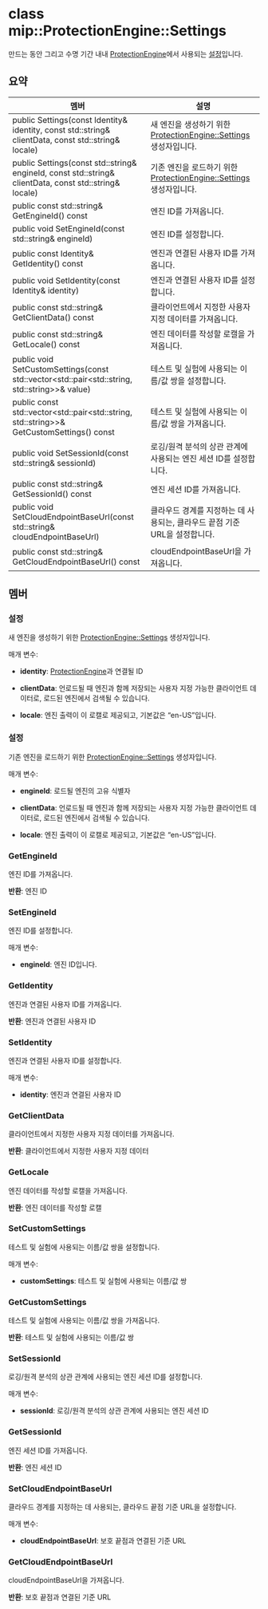 # <a name="class-mipprotectionenginesettings"></a>class mip::ProtectionEngine::Settings 
만드는 동안 그리고 수명 기간 내내 [ProtectionEngine](class_mip_protectionengine.md)에서 사용되는 [설정](class_mip_protectionengine_settings.md)입니다.
  
## <a name="summary"></a>요약
 멤버                        | 설명                                
--------------------------------|---------------------------------------------
 public Settings(const Identity& identity, const std::string& clientData, const std::string& locale)  |  새 엔진을 생성하기 위한 [ProtectionEngine::Settings](class_mip_protectionengine_settings.md) 생성자입니다.
 public Settings(const std::string& engineId, const std::string& clientData, const std::string& locale)  |  기존 엔진을 로드하기 위한 [ProtectionEngine::Settings](class_mip_protectionengine_settings.md) 생성자입니다.
 public const std::string& GetEngineId() const  |  엔진 ID를 가져옵니다.
 public void SetEngineId(const std::string& engineId)  |  엔진 ID를 설정합니다.
 public const Identity& GetIdentity() const  |  엔진과 연결된 사용자 ID를 가져옵니다.
 public void SetIdentity(const Identity& identity)  |  엔진과 연결된 사용자 ID를 설정합니다.
 public const std::string& GetClientData() const  |  클라이언트에서 지정한 사용자 지정 데이터를 가져옵니다.
 public const std::string& GetLocale() const  |  엔진 데이터를 작성할 로캘을 가져옵니다.
public void SetCustomSettings(const std::vector<std::pair<std::string, std::string>>& value)  |  테스트 및 실험에 사용되는 이름/값 쌍을 설정합니다.
public const std::vector<std::pair<std::string, std::string>>& GetCustomSettings() const  |  테스트 및 실험에 사용되는 이름/값 쌍을 가져옵니다.
 public void SetSessionId(const std::string& sessionId)  |  로깅/원격 분석의 상관 관계에 사용되는 엔진 세션 ID를 설정합니다.
 public const std::string& GetSessionId() const  |  엔진 세션 ID를 가져옵니다.
 public void SetCloudEndpointBaseUrl(const std::string& cloudEndpointBaseUrl)  |  클라우드 경계를 지정하는 데 사용되는, 클라우드 끝점 기준 URL을 설정합니다.
 public const std::string& GetCloudEndpointBaseUrl() const  |  cloudEndpointBaseUrl을 가져옵니다.
  
## <a name="members"></a>멤버
  
### <a name="settings"></a>설정
새 엔진을 생성하기 위한 [ProtectionEngine::Settings](class_mip_protectionengine_settings.md) 생성자입니다.

매개 변수:  
* **identity**: [ProtectionEngine](class_mip_protectionengine.md)과 연결될 ID


* **clientData**: 언로드될 때 엔진과 함께 저장되는 사용자 지정 가능한 클라이언트 데이터로, 로드된 엔진에서 검색될 수 있습니다. 


* **locale**: 엔진 출력이 이 로캘로 제공되고, 기본값은 “en-US”입니다.


  
### <a name="settings"></a>설정
기존 엔진을 로드하기 위한 [ProtectionEngine::Settings](class_mip_protectionengine_settings.md) 생성자입니다.

매개 변수:  
* **engineId**: 로드될 엔진의 고유 식별자 


* **clientData**: 언로드될 때 엔진과 함께 저장되는 사용자 지정 가능한 클라이언트 데이터로, 로드된 엔진에서 검색될 수 있습니다. 


* **locale**: 엔진 출력이 이 로캘로 제공되고, 기본값은 “en-US”입니다.


  
### <a name="getengineid"></a>GetEngineId
엔진 ID를 가져옵니다.

  
**반환**: 엔진 ID
  
### <a name="setengineid"></a>SetEngineId
엔진 ID를 설정합니다.

매개 변수:  
* **engineId**: 엔진 ID입니다.


  
### <a name="getidentity"></a>GetIdentity
엔진과 연결된 사용자 ID를 가져옵니다.

  
**반환**: 엔진과 연결된 사용자 ID
  
### <a name="setidentity"></a>SetIdentity
엔진과 연결된 사용자 ID를 설정합니다.

매개 변수:  
* **identity**: 엔진과 연결된 사용자 ID


  
### <a name="getclientdata"></a>GetClientData
클라이언트에서 지정한 사용자 지정 데이터를 가져옵니다.

  
**반환**: 클라이언트에서 지정한 사용자 지정 데이터
  
### <a name="getlocale"></a>GetLocale
엔진 데이터를 작성할 로캘을 가져옵니다.

  
**반환**: 엔진 데이터를 작성할 로캘
  
### <a name="setcustomsettings"></a>SetCustomSettings
테스트 및 실험에 사용되는 이름/값 쌍을 설정합니다.

매개 변수:  
* **customSettings**: 테스트 및 실험에 사용되는 이름/값 쌍


  
### <a name="getcustomsettings"></a>GetCustomSettings
테스트 및 실험에 사용되는 이름/값 쌍을 가져옵니다.

  
**반환**: 테스트 및 실험에 사용되는 이름/값 쌍
  
### <a name="setsessionid"></a>SetSessionId
로깅/원격 분석의 상관 관계에 사용되는 엔진 세션 ID를 설정합니다.

매개 변수:  
* **sessionId**: 로깅/원격 분석의 상관 관계에 사용되는 엔진 세션 ID


  
### <a name="getsessionid"></a>GetSessionId
엔진 세션 ID를 가져옵니다.

  
**반환**: 엔진 세션 ID
  
### <a name="setcloudendpointbaseurl"></a>SetCloudEndpointBaseUrl
클라우드 경계를 지정하는 데 사용되는, 클라우드 끝점 기준 URL을 설정합니다.

매개 변수:  
* **cloudEndpointBaseUrl**: 보호 끝점과 연결된 기준 URL


  
### <a name="getcloudendpointbaseurl"></a>GetCloudEndpointBaseUrl
cloudEndpointBaseUrl을 가져옵니다.

  
**반환**: 보호 끝점과 연결된 기준 URL